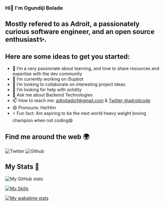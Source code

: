 ### Hi👋 I'm Ogundiji Bolade
Mostly refered to as Adroit, a passionately curious software engineer, and an open source enthusiast✨.
---

## Here are some ideas to get you started:

- 🌱 I’m a very passionate about learning, and love to share resources and expertise with the dev community
- 🔭 I’m currently working on iSupbot
- 👯 I’m looking to collaborate on interesting project ideas
- 🤔 I’m looking for help with solidity
- 💬 Ask me about Backend Technologies
- 📫 How to reach me: [adroitadio1@gmail.com](mailto:adroitadio1@gmail.com) & [Twitter @adroitcode](https://twitter.com/adroitcode)
- 😄 Pronouns: He/Him
- ⚡ Fun fact: Am aspiring to be the next world heavy weight boxing champion when not coding😄

## Find me around the web 🌍
![Twitter](https://img.shields.io/twitter/follow/adroitcode?label=follow&style=social)
![Github](https://img.shields.io/github/followers/adroit11?label=follow&style=social)

## My Stats 🏢

![My GitHub stats](https://github-readme-stats.vercel.app/api?username=adroit11&show_icons=true&count_private=true&theme=dark&layout=compact)

[![My Skills](https://github-readme-stats.vercel.app/api/top-langs/?username=adroit11&layout=compact&theme=dark&langs_count=8)](https://github.com/anuraghazra/github-readme-stats)

[![My wakatime stats](https://github-readme-stats.vercel.app/api/wakatime?username=Adroit11&layout=compact&theme=dark)](https://github.com/anuraghazra/github-readme-stats)


